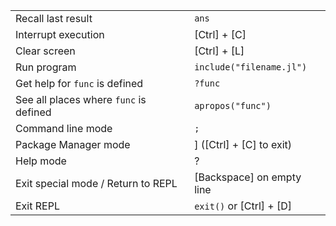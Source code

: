 |                                        |                                 |
| -------------------------------------- | ------------------------------- |
| Recall last result                     | `ans`                           |
| Interrupt execution                    | \[Ctrl\] + \[C\]                |
| Clear screen                           | \[Ctrl\] + \[L\]                |
| Run program                            | `include("filename.jl")`        |
| Get help for `func` is defined         | `?func`                         |
| See all places where `func` is defined | `apropos("func")`               |
| Command line mode                      | `;`                             |
| Package Manager mode                   | \]   (\[Ctrl\] + \[C\] to exit) |
| Help mode                              | ?                               |
| Exit special mode / Return to REPL     | \[Backspace\] on empty line     |
| Exit REPL                              | `exit()` or \[Ctrl\] + \[D\]    |
